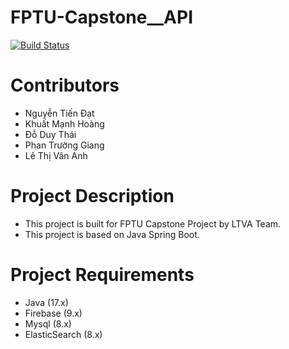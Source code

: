# FPTU-Capstone__API
[![Build Status](https://app.travis-ci.com/DatNTHE140692/FPTU-Capstone__API.svg?token=EURMCxhJyAnZTHoyXCut&branch=dev)](https://app.travis-ci.com/DatNTHE140692/FPTU-Capstone__API)

# Contributors
- Nguyễn Tiến Đạt
- Khuất Mạnh Hoàng
- Đỗ Duy Thái
- Phan Trường Giang
- Lê Thị Vân Anh

# Project Description
- This project is built for FPTU Capstone Project by LTVA Team.
- This project is based on Java Spring Boot.

# Project Requirements
- Java (17.x)
- Firebase (9.x)
- Mysql (8.x)
- ElasticSearch (8.x)